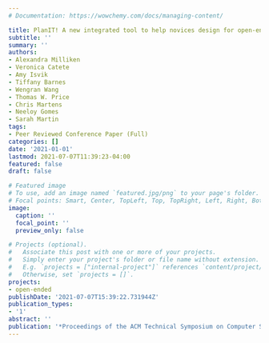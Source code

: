 ```yaml
---
# Documentation: https://wowchemy.com/docs/managing-content/

title: PlanIT! A new integrated tool to help novices design for open-ended projects
subtitle: ''
summary: ''
authors:
- Alexandra Milliken
- Veronica Catete
- Amy Isvik
- Tiffany Barnes
- Wengran Wang
- Thomas W. Price
- Chris Martens
- Neeloy Gomes
- Sarah Martin
tags:
- Peer Reviewed Conference Paper (Full)
categories: []
date: '2021-01-01'
lastmod: 2021-07-07T11:39:23-04:00
featured: false
draft: false

# Featured image
# To use, add an image named `featured.jpg/png` to your page's folder.
# Focal points: Smart, Center, TopLeft, Top, TopRight, Left, Right, BottomLeft, Bottom, BottomRight.
image:
  caption: ''
  focal_point: ''
  preview_only: false

# Projects (optional).
#   Associate this post with one or more of your projects.
#   Simply enter your project's folder or file name without extension.
#   E.g. `projects = ["internal-project"]` references `content/project/deep-learning/index.md`.
#   Otherwise, set `projects = []`.
projects:
- open-ended
publishDate: '2021-07-07T15:39:22.731944Z'
publication_types:
- '1'
abstract: ''
publication: '*Proceedings of the ACM Technical Symposium on Computer Science Education*'
---
```

